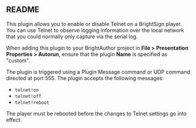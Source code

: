 README
-------

<p>This plugin allows you to enable or disable Telnet on a BrightSign player. You can use Telnet to observe logging information over the local network that you could normally only capture via the serial log.</p> 

<p>When adding this plugin to your BrightAuthor project in <strong>File > Presentation Properties > Autorun</strong>, ensure that the plugin <strong>Name</strong> is specified as "custom".</p>

<p>The plugin is triggered using a Plugin Message command or UDP command directed at port 555. The plugin accepts the following messages:</p>
<ul>
<li><code>telnet!on</code></li>
<li><code>telnet!off</code></li>
<li><code>telnet!reboot</code></li>
</ul>
<p>The player must be rebooted before the changes to Telnet settings go into effect.</p>
